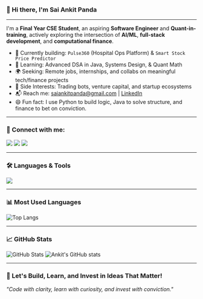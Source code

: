 ### 👋 Hi there, I'm Sai Ankit Panda

---

I'm a **Final Year CSE Student**, an aspiring **Software Engineer** and **Quant-in-training**, actively exploring the intersection of **AI/ML**, **full-stack development**, and **computational finance**.

- 🎯 Currently building: `Pulse360` (Hospital Ops Platform) & `Smart Stock Price Predictor`
- 🧠 Learning: Advanced DSA in Java, Systems Design, & Quant Math
- 🌍 Seeking: Remote jobs, internships, and collabs on meaningful tech/finance projects
- 🧩 Side Interests: Trading bots, venture capital, and startup ecosystems
- 📬 Reach me: saiankitpanda@gmail.com | [LinkedIn](https://linkedin.com/in/saiankitpanda)
- 😄 Fun fact: I use Python to build logic, Java to solve structure, and finance to bet on conviction.

---

### 🔗 Connect with me:
<p align="left">
  <a href="https://twitter.com/saiankitpanda"><img src="https://img.shields.io/badge/Twitter-1DA1F2?style=for-the-badge&logo=twitter&logoColor=white"/></a>
  <a href="https://linkedin.com/in/saiankitpanda"><img src="https://img.shields.io/badge/LinkedIn-0A66C2?style=for-the-badge&logo=linkedin&logoColor=white"/></a>
  <a href="https://youtube.com/@yourchannel"><img src="https://img.shields.io/badge/YouTube-FF0000?style=for-the-badge&logo=youtube&logoColor=white"/></a>
</p>

---

### 🛠️ Languages & Tools
<p align="left">
<img src="https://skillicons.dev/icons?i=python,java,cpp,js,ts,html,css,rust,nodejs,express,react,nextjs,redux,postgres,mongodb,redis,docker,kubernetes,aws,nginx,git,firebase,figma,linux"/>
</p>

---

### 📊 Most Used Languages
![Top Langs](https://github-readme-stats.vercel.app/api/top-langs/?username=saiankitpanda&layout=compact&theme=tokyonight&hide=html)

---

### 📈 GitHub Stats
![GitHub Stats](https://github-readme-streak-stats.herokuapp.com/?user=saiankitpanda&theme=tokyonight&date_format=M%20j%5B%2C%20Y%5D)
![Ankit's GitHub stats](https://github-readme-stats.vercel.app/api?username=saiankitpanda&show_icons=true&theme=tokyonight)

---

### 🚀 Let's Build, Learn, and Invest in Ideas That Matter!
_"Code with clarity, learn with curiosity, and invest with conviction."_
